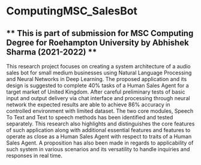 # ComputingMSC_SalesBot

## ** This is part of submission for MSC Computing Degree for Roehampton University by Abhishek Sharma (2021-2022) **

This research project focuses on creating a system architecture of a audio sales bot for small medium businesses using Natural Language Processing and Neural Networks in Deep Learning. The proposed application and its design is suggested to complete 40% tasks of a Human Sales Agent for a target market of United Kingdom. After careful preliminary tests of basic input and output delivery via chat interface and processing through neural network the expected results are able to achieve 86% accuracy in controlled environment with limited dataset. The two core modules, Speech To Text and Text to speech methods has been identified and tested separately. This research also highlights and distinguishes the core features of such application along with additional essential features and features to operate as close as a Human Sales Agent with respect to traits of a Human Sales Agent. A proposition has also been made in regards to applicability of such system in various scenarios and its versatility to handle inquiries and responses in real time.


